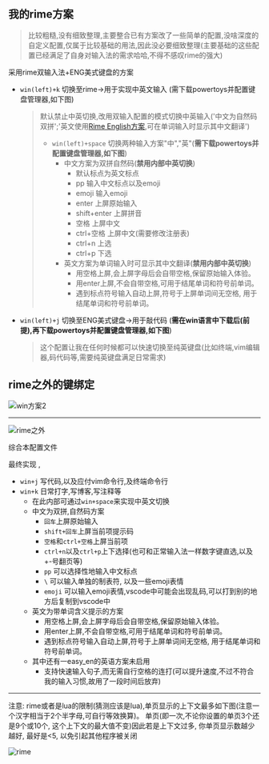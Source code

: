 ## 我的rime方案
> 比较粗糙,没有细致整理,主要整合已有方案改了一些简单的配置,没啥深度的自定义配置,仅属于比较基础的用法,因此没必要细致整理(主要基础的这些配置已经满足了自身对输入法的需求哈哈,不得不感叹rime的强大)

采用rime双输入法+ENG美式键盘的方案
* `win(left)+k`     切换至rime->用于实现中英文输入 (需下载powertoys并配置键盘管理器,如下图)
  > 默认禁止中英切换,改用双输入配置的模式切换中英输入('中文为自然码双拼';'英文使用[Rime English方案](https://github.com/sdadonkey/rime-english),可在单词输入时显示其中文翻译')
  > * `win(left)+space`     切换两种输入方案"中","英"(**需下载powertoys并配置键盘管理器,如下图**)
  >   * 中文方案为双拼自然码(**禁用内部中英切换**)
  >       * 默认标点为英文标点
  >       * pp              输入中文标点以及emoji
  >       * emoji           输入emoji
  >       * enter           上屏原始输入
  >       * shift+enter     上屏拼音
  >       * 空格            上屏中文
  >       * ctrl+空格       上屏中文(需要修改注册表)
  >       * ctrl+n          上选   
  >       * ctrl+p          下选
  >   * 英文方案为单词输入时可显示其中文翻译(**禁用内部中英切换**)
  >       * 用空格上屏,会上屏字母后会自带空格,保留原始输入体验。
  >       * 用enter上屏,不会自带空格,可用于结尾单词和符号前单词。
  >       * 遇到标点符号输入自动上屏,符号于上屏单词间无空格, 用于结尾单词和符号前单词。
* `win(left)+j`     切换至ENG美式键盘->用于敲代码  (**需在win语言中下载后(前提),再下载powertoys并配置键盘管理器,如下图**)
  > 这个配置让我在任何时候都可以快速切换至纯英键盘(比如终端,vim编辑器,码代码等,需要纯英键盘满足日常需求)

## rime之外的键绑定


![win方案2](https://user-images.githubusercontent.com/65339064/187413277-42a89b48-93dc-40e7-a878-75bc7d303d8b.png)


****

![rime之外](https://user-images.githubusercontent.com/65339064/187413300-d4f5ebca-02f9-4a63-a99d-f3ce24b51a35.png)


综合本配置文件

最终实现 , 

* `win+j`  写代码,以及应付vim命令行,及终端命令行
* `win+k`  日常打字,写博客,写注释等
  * 在此内部可通过`win+space`来实现中英文切换
  * 中文为双拼,自然码方案
    * `回车`上屏原始输入
    * `shift+回车`上屏当前项提示码
    * `空格`和`ctrl+空格`上屏当前项
    * `ctrl+n`以及`ctrl+p`上下选择(也可和正常输入法一样数字键直选,以及+-号翻页等)
    * `pp` 可以选择性地输入中文标点
    * `\`  可以输入单独的制表符,  以及一些emoji表情
    * `emoji`   可以输入emoji表情,vscode中可能会出现乱码,可以打到别的地方后复制到vscode中
  * 英文为带单词含义提示的方案
    * 用空格上屏,会上屏字母后会自带空格,保留原始输入体验。
    * 用enter上屏,不会自带空格,可用于结尾单词和符号前单词。
    * 遇到标点符号输入自动上屏,符号于上屏单词间无空格, 用于结尾单词和符号前单词。
  * 其中还有一easy_en的英语方案未启用
    * 支持快速输入句子,而无需自行空格的连打(可以提升速度,不过不符合我的输入习惯,故用了一段时间后放弃)

****

注意:
  rime或者是lua的限制(猜测应该是lua),单页显示的上下文最多如下图(注意一个汉字相当于2个半字母,可自行等效换算)。 单页(即一次,不论你设置的单页3个还是9个或10个, 这个上下文的最大值不变)因此若是上下文过多, 你单页显示数越少越好, 最好是<5, 以免引起其他程序被关闭

![rime](https://user-images.githubusercontent.com/65339064/187413362-8c3d57e1-b7fd-407a-bb7f-4dbfc7575ce0.png)

